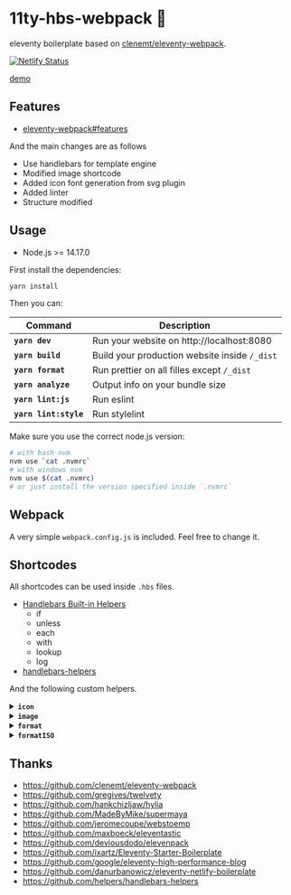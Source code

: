 # 11ty-hbs-webpack 🎈

eleventy boilerplate based on [clenemt/eleventy-webpack](https://github.com/clenemt/eleventy-webpack).

[![Netlify Status](https://api.netlify.com/api/v1/badges/a1047a32-615e-4e7d-9af8-13d7d9cb73ae/deploy-status)](https://app.netlify.com/sites/xenodochial-morse-1c8f1c/deploys)

[demo](https://xenodochial-morse-1c8f1c.netlify.app/)

## Features

- [eleventy-webpack#features](https://github.com/clenemt/eleventy-webpack/tree/2b0242d3abc63c7135bcad11b9fce73e7ff03a00#features)

And the main changes are as follows

- Use handlebars for template engine
- Modified image shortcode
- Added icon font generation from svg plugin
- Added linter
- Structure modified

## Usage

- Node.js >= 14.17.0

First install the dependencies:

```sh
yarn install
```

Then you can:

| Command               | Description                                   |
| --------------------- | --------------------------------------------- |
| **`yarn dev`** | Run your website on http://localhost:8080 |
| **`yarn build`** | Build your production website inside `/_dist` |
| **`yarn format`**  | Run prettier on all filles except `/_dist` |
| **`yarn analyze`** | Output info on your bundle size |
| **`yarn lint:js`** | Run eslint |
| **`yarn lint:style`** | Run stylelint |

Make sure you use the correct node.js version:

```sh
# with bash nvm
nvm use `cat .nvmrc`
# with windows nvm
nvm use $(cat .nvmrc)
# or just install the version specified inside `.nvmrc`
```

## Webpack

A very simple `webpack.config.js` is included. Feel free to change it.

## Shortcodes

All shortcodes can be used inside `.hbs` files.

- [Handlebars Built-in Helpers](https://handlebarsjs.com/guide/builtin-helpers.html)
  - if
  - unless
  - each
  - with
  - lookup
  - log
- [handlebars-helpers](https://github.com/helpers/handlebars-helpers#helpers)

And the following custom helpers.

<details>
<summary><strong><code>icon</code></strong></summary>
<br>

Any SVG added to `src/assets/icons` is bundled into a symbol sprite file and made available through this shortcode.

```html
<!-- Assuming `src/assets/icons/github.svg` exist -->
{{{ icon "github" }}} Github icon
<!-- Will be rendered as -->
<svg class="icon icon--github" role="img" aria-hidden="true">
  <use xlink:href="/assets/images/sprite.svg#github"></use>
</svg>
```
___
</details>

<details>
<summary><strong><code>image</code></strong></summary>
<br>

Creates a WebP version of the image and the corresponding optimized JPEG / PNG. Images will be created in multiple sizes. See `11ty/shortcodes.js` for default values.

```html
<!-- Assuming `src/assets/images/image.jpeg` of width 100px exist -->
{{{image src="eleventy_logo.png" alt="" }}}
<!-- Will be rendered as -->
<picture>
  <source type="image/webp" srcset="/assets/images/555c1f01-100.webp 100w" media="" sizes="">
  <img src="/assets/images/555c1f01-100.png" loading="lazy" width="100" height="182" alt="">
</picture>

<!-- Additional options -->

<!-- If a title is passed the shortcode will output a <figure> with <figcaption> -->
{{{image src="eleventy_logo.png" alt="" caption="Image title" }}}
<!-- Will be rendered as -->
<figure>
  <picture>
    <source type="image/webp" srcset="/assets/images/555c1f01-100.webp 100w" media="" sizes="">
    <img src="/assets/images/555c1f01-100.png" loading="lazy" width="100" height="182" alt="">
  </picture>
  <figcaption>Image title</figcaption>
</figure>

<!-- This is a multiple source type. *If you add @{n}x as suffix to the image file name, it will be converted to resolution -->
{{{image src="eleventy_logo.png, eleventy_logo@2x.png" alt="" className="image"}}}
<!-- Will be rendered as -->
<picture class="image">
  <source type="image/webp" srcset="/assets/images/555c1f01-100.webp 100w, /assets/images/30eb47cb-200.webp 2x" media="" sizes="">
  <img src="/assets/images/555c1f01-100.png" loading="lazy" width="100" height="182" alt="">
</picture>

<!-- In addition, you can specify the media for each image. -->
{{{image src="eleventy_logo@2x.png, eleventy_logo.png, eleventy_logo@2x.png" alt="" media="(max-width: 767px),"}}}
<!-- Will be rendered as -->
<picture>
  <source type="image/webp" srcset="/assets/images/30eb47cb-200.webp 2x" media="(max-width: 767px)" sizes="">
  <source type="image/webp" srcset="/assets/images/555c1f01-100.webp 100w, /assets/images/30eb47cb-200.webp 2x" media="" sizes="">
  <img src="/assets/images/30eb47cb-200.png" loading="lazy" width="200" height="363" alt="">
</picture>

<!-- It is also possible to automatically resize the image with the widths option -->
{{{image src="eleventy_logo.png" alt="" widths="50, 100"}}}
<!-- Will be rendered as -->
<picture>
  <source type="image/webp" srcset="/assets/images/555c1f01-50.webp 50w" media="" sizes="">
  <source type="image/webp" srcset="/assets/images/555c1f01-100.webp 100w" media="" sizes="">
  <img src="/assets/images/555c1f01-100.png" loading="lazy" width="100" height="182" alt="">
</picture>

___
</details>

<details>
<summary><strong><code>markdown</code></strong></summary>
<br>

Embed markdown easily.

```html
{{#md}}
# Heading
{{/md}}
```
___
</details>

<details>
<summary><strong><code>format</code></strong></summary>
<br>

Format the passed date with [date-fns](https://date-fns.org/v2.16.1/docs/format):

```html
<!-- Assuming page.date is a javascript date or dateString -->
{{format page.date "yyyy" }}{{this}}{{/format}}
<!-- Will be rendered as -->
2021
```
___
</details>

<details>
<summary><strong><code>formatISO</code></strong></summary>
<br>

Format the passed date according to [ISO format](https://date-fns.org/v2.16.1/docs/formatISO):

```html
<!-- Assuming page.date is a javascript date -->
{{formatISO "2021-06-27T18:04:02.024Z" }}
<!-- Will be rendered as -->
2021-06-28T03:04:02+09:00
```
___
</details>

## Thanks

- https://github.com/clenemt/eleventy-webpack
- https://github.com/gregives/twelvety
- https://github.com/hankchizljaw/hylia
- https://github.com/MadeByMike/supermaya
- https://github.com/jeromecoupe/webstoemp
- https://github.com/maxboeck/eleventastic
- https://github.com/deviousdodo/elevenpack
- https://github.com/ixartz/Eleventy-Starter-Boilerplate
- https://github.com/google/eleventy-high-performance-blog
- https://github.com/danurbanowicz/eleventy-netlify-boilerplate
- https://github.com/helpers/handlebars-helpers
